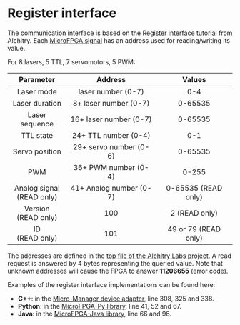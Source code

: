# Register interface

The communication interface is based on the [Register interface tutorial](https://alchitry.com/blogs/tutorials/register-interface) from Alchitry. Each [MicroFPGA signal](microfpga.md) has an address used for reading/writing its value.

For 8 lasers, 5 TTL, 7 servomotors, 5 PWM:

|           Parameter           |         Address         |        Values        |
| :---------------------------: | :---------------------: | :------------------: |
|          Laser mode           |   laser number (0-7)    |         0-4          |
|        Laser duration         |  8+ laser number (0-7)  |       0-65535        |
|        Laser sequence         | 16+ laser number (0-7)  |       0-65535        |
|           TTL state           |  24+ TTL number (0-4)   |         0-1          |
|        Servo position         | 29+ servo number (0-6)  |       0-65535        |
|              PWM              |  36+ PWM number (0-4)   |        0-255         |
| Analog signal <br>(READ only) | 41+ Analog number (0-7) | 0-65535 (READ only)  |
|    Version <br>(READ only)    |           100           |    2 (READ only)     |
|      ID<br />(READ only)      |           101           | 49 or 79 (READ only) |

The addresses are defined in the [top file of the Alchitry Labs project](https://github.com/jdeschamps/MicroFPGA/blob/master/Au_firmware/source/au_top.luc). A read request is answered by 4 bytes representing the queried value. Note that unknown addresses will cause the FPGA to answer **11206655** (error code).

Examples of the register interface implementations can be found here:

- **C++**: in the [Micro-Manager device adapter](https://github.com/jdeschamps/MicroFPGA/blob/master/Device_Adapter/MicroFPGA.cpp), line 308, 325 and 338.
- **Python**: in the [MicroFPGA-Py library](https://github.com/jdeschamps/MicroFPGA/blob/master/MicroFPGA-Py/microfpga/regint.py), line 41, 52 and 67.
- **Java**: in the [MicroFPGA-Java library](https://github.com/jdeschamps/MicroFPGA/blob/master/MicroFPGA-Java/src/main/java/de/embl/rieslab/microfpga/regint/RegisterInterface.java), line 66 and 96.



